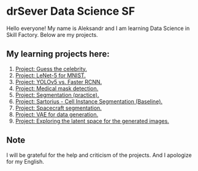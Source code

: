 # drSever Data Science SF
Hello everyone! My name is Aleksandr and I am learning Data Science in Skill Factory.
Below are my projects.

## My learning projects here:

1. [Project: Guess the celebrity.](https://github.com/drSever/drSever_data_science/tree/main/Learning_projects_dl/project_1)
2. [Project: LeNet-5 for MNIST.](https://github.com/drSever/drSever_data_science/tree/main/Learning_projects_dl/project_2)
3. [Project: YOLOv5 vs. Faster RCNN.](https://github.com/drSever/drSever_data_science/tree/main/Learning_projects_dl/project_3)
4. [Project: Medical mask detection.](https://github.com/drSever/drSever_data_science/tree/main/Learning_projects_dl/project_4)
5. [Project: Segmentation (practice).](https://github.com/drSever/drSever_data_science/tree/main/Learning_projects_dl/project_5)
6. [Project: Sartorius - Cell Instance Segmentation (Baseline).](https://github.com/drSever/drSever_data_science/tree/main/Learning_projects_dl/project_6)
7. [Project: Spacecraft segmentation.](https://github.com/drSever/drSever_data_science/tree/main/Learning_projects_dl/project_7)
8. [Project: VAE for data generation.](https://github.com/drSever/drSever_data_science/tree/main/Learning_projects_dl/project_8)
9. [Project: Exploring the latent space for the generated images.](https://github.com/drSever/drSever_data_science/tree/main/Learning_projects_dl/project_9)


## Note
I will be grateful for the help and criticism of the projects. And I apologize for my English.